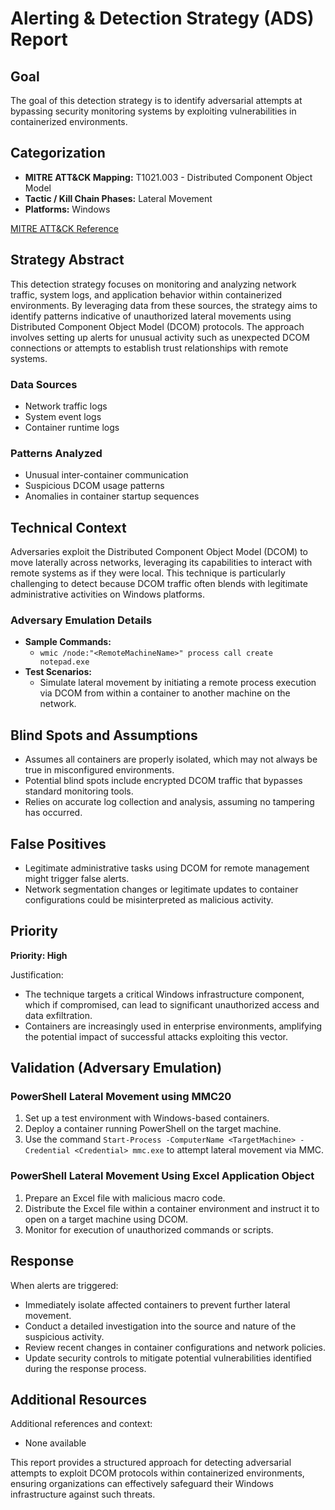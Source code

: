 # Alerting & Detection Strategy (ADS) Report

## Goal
The goal of this detection strategy is to identify adversarial attempts at bypassing security monitoring systems by exploiting vulnerabilities in containerized environments.

## Categorization
- **MITRE ATT&CK Mapping:** T1021.003 - Distributed Component Object Model
- **Tactic / Kill Chain Phases:** Lateral Movement
- **Platforms:** Windows

[MITRE ATT&CK Reference](https://attack.mitre.org/techniques/T1021/003)

## Strategy Abstract
This detection strategy focuses on monitoring and analyzing network traffic, system logs, and application behavior within containerized environments. By leveraging data from these sources, the strategy aims to identify patterns indicative of unauthorized lateral movements using Distributed Component Object Model (DCOM) protocols. The approach involves setting up alerts for unusual activity such as unexpected DCOM connections or attempts to establish trust relationships with remote systems.

### Data Sources
- Network traffic logs
- System event logs
- Container runtime logs

### Patterns Analyzed
- Unusual inter-container communication
- Suspicious DCOM usage patterns
- Anomalies in container startup sequences

## Technical Context
Adversaries exploit the Distributed Component Object Model (DCOM) to move laterally across networks, leveraging its capabilities to interact with remote systems as if they were local. This technique is particularly challenging to detect because DCOM traffic often blends with legitimate administrative activities on Windows platforms.

### Adversary Emulation Details
- **Sample Commands:**
  - `wmic /node:"<RemoteMachineName>" process call create notepad.exe`
- **Test Scenarios:**
  - Simulate lateral movement by initiating a remote process execution via DCOM from within a container to another machine on the network.

## Blind Spots and Assumptions
- Assumes all containers are properly isolated, which may not always be true in misconfigured environments.
- Potential blind spots include encrypted DCOM traffic that bypasses standard monitoring tools.
- Relies on accurate log collection and analysis, assuming no tampering has occurred.

## False Positives
- Legitimate administrative tasks using DCOM for remote management might trigger false alerts.
- Network segmentation changes or legitimate updates to container configurations could be misinterpreted as malicious activity.

## Priority
**Priority: High**

Justification:
- The technique targets a critical Windows infrastructure component, which if compromised, can lead to significant unauthorized access and data exfiltration. 
- Containers are increasingly used in enterprise environments, amplifying the potential impact of successful attacks exploiting this vector.

## Validation (Adversary Emulation)
### PowerShell Lateral Movement using MMC20
1. Set up a test environment with Windows-based containers.
2. Deploy a container running PowerShell on the target machine.
3. Use the command `Start-Process -ComputerName <TargetMachine> -Credential <Credential> mmc.exe` to attempt lateral movement via MMC.

### PowerShell Lateral Movement Using Excel Application Object
1. Prepare an Excel file with malicious macro code.
2. Distribute the Excel file within a container environment and instruct it to open on a target machine using DCOM.
3. Monitor for execution of unauthorized commands or scripts.

## Response
When alerts are triggered:
- Immediately isolate affected containers to prevent further lateral movement.
- Conduct a detailed investigation into the source and nature of the suspicious activity.
- Review recent changes in container configurations and network policies.
- Update security controls to mitigate potential vulnerabilities identified during the response process.

## Additional Resources
Additional references and context:
- None available

This report provides a structured approach for detecting adversarial attempts to exploit DCOM protocols within containerized environments, ensuring organizations can effectively safeguard their Windows infrastructure against such threats.